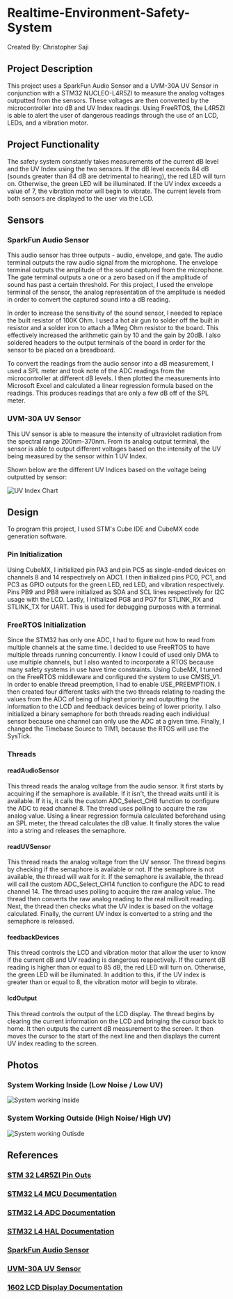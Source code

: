 # Realtime-Environment-Safety-System

Created By: Christopher Saji

## Project Description

This project uses a SparkFun Audio Sensor and a UVM-30A UV Sensor in conjunction with a STM32 NUCLEO-L4R5ZI to measure the analog voltages outputted from the sensors. These voltages are then converted by the microcontroller into dB and UV Index readings. Using FreeRTOS, the L4R5ZI is able to alert the user of dangerous readings through the use of an LCD, LEDs, and a vibration motor.

## Project Functionality

The safety system constantly takes measurements of the current dB level and the UV Index using the two sensors. If the dB level exceeds 84 dB (sounds greater than 84 dB are detrimental to hearing), the red LED will turn on. Otherwise, the green LED will be illuminated. If the UV index exceeds a value of 7, the vibration motor will begin to vibrate. The current levels from both sensors are displayed to the user via the LCD.

## Sensors


### SparkFun Audio Sensor

This audio sensor has three outputs - audio, envelope, and gate. The audio terminal outputs the raw audio signal from the microphone. The envelope terminal outputs the amplitude of the sound captured from the microphone. The gate terminal outputs a one or a zero based on if the amplitude of sound has past a certain threshold. For this project, I used the envelope terminal of the sensor, the analog representation of the amplitude is needed in order to convert the captured sound into a dB reading. 

In order to increase the sensitivity of the sound sensor, I needed to replace the built resistor of 100K Ohm. I used a hot air gun to solder off the built in resistor and a solder iron to attach a 1Meg Ohm resistor to the board. This effectively increased the arithmetic gain by 10 and the gain by 20dB. I also soldered headers to the output terminals of the board in order for the sensor to be placed on a breadboard.

To convert the readings from the audio sensor into a dB measurement, I used a SPL meter and took note of the ADC readings from the microcontroller at different dB levels. I then plotted the measurements into Microsoft Excel and calculated a linear regression formula based on the readings.  This produces readings that are only a few dB off of the SPL meter. 

### UVM-30A UV Sensor

This UV sensor is able to measure the intensity of ultraviolet radiation from the spectral range 200nm-370nm. From its analog output terminal, the sensor is able to output different voltages based on the intensity of the UV being measured by the sensor within 1 UV Index. 

Shown below are the different UV Indices based on the voltage being outputted by sensor:

![UV Index Chart](https://github.com/chrissaji1234/Realtime-Environment-Safety-System/blob/master/Photos/UV%20Index%20Chart.jpg)

## Design

To program this project, I used STM's Cube IDE and CubeMX code generation software.

### Pin Initialization
Using CubeMX, I initialized pin PA3 and pin PC5 as single-ended devices on channels 8 and 14 respectively on ADC1. I then initialized pins PC0, PC1, and PC3 as GPIO outputs for the green LED, red LED, and vibration respectively. Pins PB9 and PB8 were initialized as SDA and SCL lines respectively for I2C usage with the LCD.  Lastly, I initialized PG8 and PG7 for STLINK_RX and STLINK_TX for UART. This is used for debugging purposes with a terminal.

### FreeRTOS Initialization

Since the STM32 has only one ADC, I had to figure out how to read from multiple channels at the same time. I decided to use FreeRTOS to have multiple threads running concurrently. I know I could of used only DMA to use multiple channels, but I also wanted to incorporate a RTOS because many safety systems in use have time constraints. Using CubeMX, I turned on the FreeRTOS  middleware and configured the system to use CMSIS_V1. In order to enable thread preemption, I had to enable USE_PREEMPTION. I then created four different tasks with the two threads relating to reading the values from the ADC of being of highest priority and outputting the information to the LCD and feedback devices being of lower priority. I also initialized a binary semaphore for both threads reading each individual sensor because one channel can only use the ADC at a given time. Finally, I changed the Timebase Source to TIM1, because the RTOS will use the SysTick. 

### Threads

#### readAudioSensor

This thread reads the analog voltage from the audio sensor. It first starts by acquiring if the semaphore is available. If it isn't, the thread waits until it is available. If it is, it calls the custom ADC_Select_CH8 function to configure the ADC to read channel 8. The thread uses polling to acquire the raw analog value. Using a linear regression formula calculated beforehand using an SPL meter, the thread calculates the dB value. It finally stores the value into a string and releases the semaphore.

#### readUVSensor

This thread reads the analog voltage from the UV sensor. The thread begins by checking if the semaphore is available or not. If the semaphore is not available, the thread will wait for it. If the semaphore is available, the thread will call the custom ADC_Select_CH14 function to configure the ADC to read channel 14. The thread uses polling to acquire the raw analog value. The thread then converts the raw analog reading to the real millivolt reading. Next, the thread then checks what the UV index is based on the voltage calculated. Finally, the current UV index is converted to a string and the semaphore is released.

#### feedbackDevices

This thread controls the LCD and vibration motor that allow the user to know if the current dB and UV reading is dangerous respectively. If the current dB reading is higher than or equal to 85 dB, the red LED will turn on. Otherwise, the green LED will be illuminated. In addition to this, if the UV index is greater than or equal to 8, the vibration motor will begin to vibrate.

#### lcdOutput

This thread controls the output of the LCD display. The thread begins by clearing the current information on the LCD and bringing the cursor back to home. It then outputs the current dB measurement to the screen. It then moves the cursor to the start of the next line and then displays the current UV index reading to the screen.

## Photos

### System Working Inside (Low Noise / Low UV)

![System working Inside](https://github.com/chrissaji1234/Realtime-Environment-Safety-System/blob/master/Photos/Inside.jpg)

### System Working Outside (High Noise/ High UV)

![System working Outisde](https://github.com/chrissaji1234/Realtime-Environment-Safety-System/blob/master/Photos/Outside.jpg)

## References

### [STM 32 L4R5ZI Pin Outs](https://www.st.com/resource/en/user_manual/um2179-stm32-nucleo144-boards-mb1312-stmicroelectronics.pdf#page=35)

### [STM32 L4 MCU Documentation](https://www.st.com/resource/en/reference_manual/dm00310109-stm32l4-series-advanced-armbased-32bit-mcus-stmicroelectronics.pdf)

### [STM32 L4 ADC Documentation](https://www.st.com/resource/en/product_training/stm32l4_analog_adc.pdf)

### [STM32 L4 HAL Documentation](https://www.st.com/resource/en/user_manual/um1884-description-of-stm32l4l4-hal-and-lowlayer-drivers-stmicroelectronics.pdf)

### [SparkFun Audio Sensor](https://www.sparkfun.com/products/12642)

### [UVM-30A UV Sensor](https://curtocircuito.com.br/datasheet/sensor/raios_ultravioleta.pdf)

### [1602 LCD Display Documentation](https://controllerstech.com/i2c-lcd-in-stm32/)


